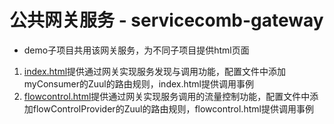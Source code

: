 # 公共网关服务 - servicecomb-gateway

* demo子项目共用该网关服务，为不同子项目提供html页面

1. [index.html](./src/main/resources/static/index.html)提供通过网关实现服务发现与调用功能，配置文件中添加myConsumer的Zuul的路由规则，index.html提供调用事例
2. [flowcontrol.html](./src/main/resources/static/flowcontrol.html)提供通过网关实现服务调用的流量控制功能，配置文件中添加flowControlProvider的Zuul的路由规则，flowcontrol.html提供调用事例
